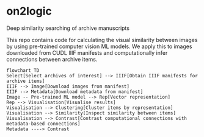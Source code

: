 # on2logic
Deep similarity searching of archive manuscripts

This repo contains code for calculating the visual similarity between images by using pre-trained computer vision ML models. We apply this to images downloaded from CUDL IIIF manifests and computationally infer connections between archive items. 

```mermaid
flowchart TD
Select[Select archives of interest] --> IIIF[Obtain IIIF manifests for archive items]
IIIF --> Image[Download images from manifest]
IIIF --> Metadata[Download metadata from manifest]
Image -- Pre-trained ML model --> Rep[Vector representation]
Rep --> Visualisation[Visualise results]
Visualisation --> Clustering[Cluster items by representation]
Visualisation --> Similarity[Inspect similarity between items]
Visualisation --> Contrast[Contrast computational connections with metadata-based connections]
Metadata ----> Contrast
```
